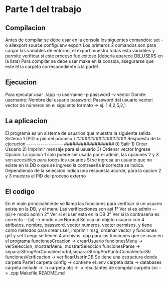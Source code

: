 # Parte 1 del trabajo

## Compilacion
Antes de compilar se debe usar en la consola los siguentes comandos: 
    set -o allexport 
    source config/.env
    export
Los primeros 2 comandos son para cargar las variables de entorno, el export muestra todas esta variables y permite verificar si este proceso fue exitoso (deberia aparece DB_USERS en la lista)
Para compilar se debe usar make en la consola, asegurarse que este el la carpeta correspondiente a la parte1.

## Ejecucion
Para ejecutar usar 
    ./app -u username -p password -v vector
Donde:
    username: Nombre del usuario
    password: Password del usuario
    vector: vector de números en el siguiente formato -> ej: 1,4,2,5,2,1

## La aplicacion
El programa es un sistema de usuarios que muestra la siguiente salida
    Sistema 1 (PID = pid del proceso )
    ##################
    Respuesta de la ejecucion
    ------------------
    ##################
    0) Salir
    1) Crear Usuario
    2) Imprimir mensaje para el usuario
    3) Ordenar vector
    Ingrese Opcion: 
La opcion 1 solo puede ser usada por el admin, las opciones 2 y 3 son accesibles para todos los usuarios
Si se ingresa un usuario que no existe en la DB o que se ingreso la contraseña incorrecta se indica.
Dependiendo de la seleccion indica una respuesta acorde, para la opcion 2 y 3 muestra el PID del proceso externo

## El codigo
En el main principalmente se llama las funciones para verificar si un usuario existe en la DB, y el menu
Las verificaciones son asi
    1° Ver si es admin --(si)-> modo admin
    2° Ver si el user esta en la DB
    3° Ver si la contraseña es correcta --(si)--> modo userNormal
Se usa un objeto usuario con 4 atributos, nombre, password, vector numeros, vector permisos, y tiene como metodos para crear user, imprimir msg, ordenar vector y funciones get y set
Luego se tienen 4 archivos .cpp para las funciones que se usan en el programa
    funcionesCreacion -> crearUsuario
    funcionesMenu -> verSeleccion, mostrarMenu, mostrarSeleccion
    funcionesParse -> separarStringPorComaVectorInt,separarStringPorPuntoComaVectorStr
    funcionesVerificacion -> verificarUserInDB
Se tiene una estructura donde
    carpeta Parte1
        carpeta config -> contiene el .env
        carpeta data -> databases
        carpeta include -> .h
        carpeta obj -> .o resultantes de compilar
        carpeta src -> .cpp
    Makefile
    README.md
    